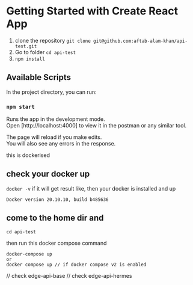 # Getting Started with Create React App

1. clone the repository `git clone git@github.com:aftab-alam-khan/api-test.git`
1. Go to folder `cd api-test` 
1. `npm install`

## Available Scripts

In the project directory, you can run:

### `npm start`

Runs the app in the development mode.\
Open [http://localhost:4000] to view it in the postman or any similar tool.

The page will reload if you make edits.\
You will also see any errors in the response.

this is dockerised

## check your docker up
`docker -v`
 if it will get result like, then your docker is installed and up
 ```
 Docker version 20.10.10, build b485636
 ```

## come to the home dir and 
`cd api-test`

then run this docker compose command
```
docker-compose up
or
docker compose up // if docker compose v2 is enabled
```



// check edge-api-base
// check edge-api-hermes